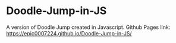 # Doodle-Jump-in-JS
A version of Doodle Jump created in Javascript.
Github Pages link: https://epic0007224.github.io/Doodle-Jump-in-JS/
